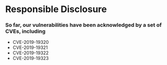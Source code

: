# Responsible Disclosure

### So far, our vulnerabilities have been acknowledged by a set of CVEs, including
- CVE-2019-19320
- CVE-2019-19321
- CVE-2019-19322
- CVE-2019-19323
